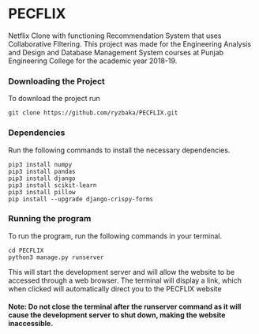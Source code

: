 # PECFLIX

Netflix Clone  with functioning Recommendation System that uses Collaborative FIltering.
This project was made for the Engineering Analysis and Design and Database Management System courses at Punjab Engineering College for the academic year 2018-19.

### Downloading the Project
To download the project run
```
git clone https://github.com/ryzbaka/PECFLIX.git
```

### Dependencies

Run the following commands to install the necessary dependencies.

```
pip3 install numpy
pip3 install pandas
pip3 install django
pip3 install scikit-learn
pip3 install pillow
pip install --upgrade django-crispy-forms
```

### Running the program
To run the program, run the following commands in your terminal.
```
cd PECFLIX
python3 manage.py runserver
```
This will start the development server and will allow the website to be accessed through a web browser.
The terminal will display a link, which when clicked will automatically direct you to the PECFLIX website

#### Note: Do not close the terminal after the runserver command as it will cause the development server to shut down, making the website inaccessible.
